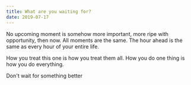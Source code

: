 ```yaml
---
title: What are you waiting for?
date: 2019-07-17
---
```


No upcoming moment is somehow more important, more ripe with opportunity, then now. All moments are the same. The hour ahead is the same as every hour of your entire life.

How you treat this one is how you treat them all. How you do one thing is how you do everything.

Don't wait for something better
